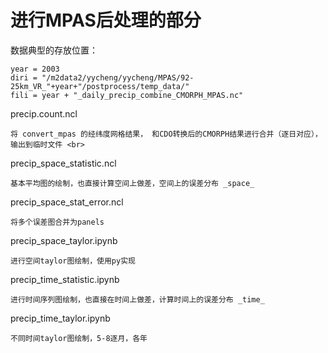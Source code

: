 # 进行MPAS后处理的部分 <br>

数据典型的存放位置：

    year = 2003
    diri = "/m2data2/yycheng/yycheng/MPAS/92-25km_VR_"+year+"/postprocess/temp_data/"
    fili = year + "_daily_precip_combine_CMORPH_MPAS.nc"

precip.count.ncl 

    将 convert_mpas 的经纬度网格结果， 和CDO转换后的CMORPH结果进行合并（逐日对应），输出到临时文件 <br>

precip_space_statistic.ncl

    基本平均图的绘制，也直接计算空间上做差，空间上的误差分布 _space_

precip_space_stat_error.ncl
    
    将多个误差图合并为panels

precip_space_taylor.ipynb

    进行空间taylor图绘制，使用py实现

precip_time_statistic.ipynb

    进行时间序列图绘制，也直接在时间上做差，计算时间上的误差分布 _time_

precip_time_taylor.ipynb

    不同时间taylor图绘制，5-8逐月，各年